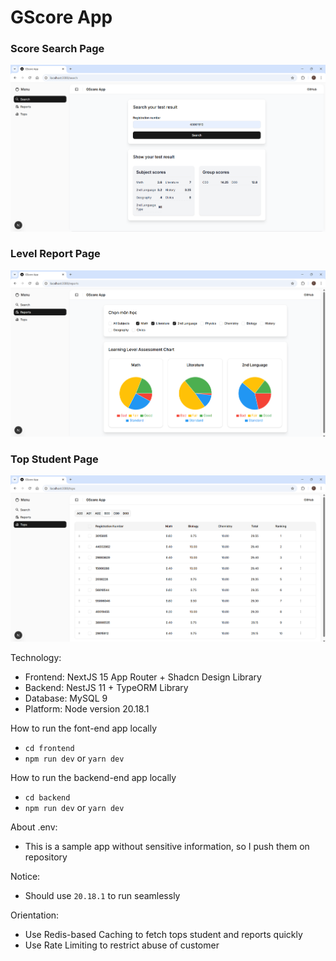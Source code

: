 # GScore App


### Score Search Page
![template example](./support/screenshots/search-page.png)


### Level Report Page
![template example](./support/screenshots/report-page.png)


### Top Student Page
![template example](./support/screenshots/top-page.png)

Technology:
- Frontend: NextJS 15 App Router + Shadcn Design Library
- Backend: NestJS 11 + TypeORM Library
- Database: MySQL 9
- Platform: Node version 20.18.1


How to run the font-end app locally
- `cd frontend`
- `npm run dev` or `yarn dev`


How to run the backend-end app locally
- `cd backend`
- `npm run dev` or `yarn dev`


About .env:
- This is a sample app without sensitive information, so I push them on repository


Notice:
- Should use `20.18.1` to run seamlessly


Orientation:
- Use Redis-based Caching to fetch tops student and reports quickly
- Use Rate Limiting to restrict abuse of customer
